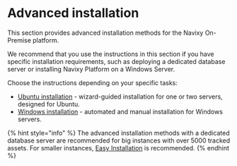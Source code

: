 # Advanced installation

This section provides advanced installation methods for the Navixy On-Premise platform.

We recommend that you use the instructions in this section if you have specific installation requirements, such as deploying a dedicated database server or installing Navixy Platform on a Windows Server.

Choose the instructions depending on your specific tasks:

* [Ubuntu installation](ubuntu-20/) - wizard-guided installation for one or two servers, designed for Ubuntu.
* [Windows installation](windows-installation/windows-installation.md) - automated and manual installation for Windows servers.

{% hint style="info" %}
The advanced installation methods with a dedicated database server are recommended for big instances with over 5000 tracked assets. For smaller instances, [Easy Installation](../easy-installation.md) is recommended.
{% endhint %}
